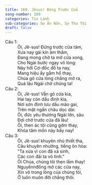 ```yaml
---
title: 169. Jêsus! Đứng Trước Cửa
song-number: 169
categories: Tin Lành
sub-categories: Sự Ăn Năn, Sự Tha Tội
draft: false
---
```

<dl><dt>Câu 1:</dt><dd data-verse="1">Ôi, Jê-sus! Đứng trước cửa tâm, <br/>Xưa nay gài kín âm thầm, <br/>Đang mong chờ ta mở cửa xong, <br/>Cho Ngài bước ngay vô lòng: <br/>Này hỡi Cơ-đốc đồ ta nay, <br/>Mang hiệu ấy gẫm hổ thay, <br/>Chúa gõ cửa lòng chẳng mở ra, <br/>Quá lâu Ngài chờ chúng ta! </dd><dt>Câu 2:</dt><dd data-verse="2">Ôi, Jê-sus! Vẫn gõ cửa kia, <br/>Hai tay còn dấu đinh kìa, <br/>Nơi sơn đình lưu dấu mão gai, <br/>Trên mặt ngấn châu dọc dài: <br/>Ôi, đức yêu thương Ngài lớn, sâu <br/>Đợi chờ trước cửa đã lâu! <br/>Ôi, then ác tội cũng gớm thay, <br/>Khóa tâm môn này bấy nay! </dd><dt>Câu 3:</dt><dd data-verse="3">Ôi, Jê-sus! khuyên nhủ thiết tha, <br/>Câu khuyên nhường, tiếng ôn hòa: <br/>"Ta xưa vì con đã xả sinh, <br/>Các con đãi ta vô tình." <br/>Ôi Chúa, chúng tôi thẹn lắm thay! <br/>Nguyềnnđồng mở các cửa nay, <br/>Xin vô trong lòng của chúng tôi, <br/>Ở luôn muôn đời chẳng thôi. </dd></dl>